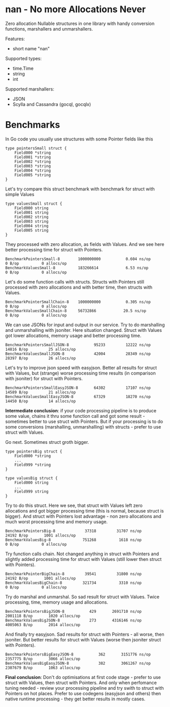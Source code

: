 # nan - **N**o more **A**llocations **N**ever

Zero allocation Nullable structures in one library with handy conversion functions, marshallers and unmarshallers.

Features:
- short name "nan"

Supported types:
- time.Time
- string
- int

Supported marshallers:
- JSON
- Scylla and Cassandra (gocql, gocqlx)

# Benchmarks

In Go code you usually use structures with some Pointer fields like this

```
type pointersSmall struct {
	Field000 *string
	Field001 *string
	Field002 *string
	Field003 *string
	Field004 *string
	Field005 *string
}
```

Let's try compare this struct benchmark with benchmark for struct with simple Values

```
type valuesSmall struct {
	Field000 string
	Field001 string
	Field002 string
	Field003 string
	Field004 string
	Field005 string
}
```

They processed with zero allocation, as fields with Values. And we see here better processing time for struct with Pointers.

```
BenchmarkPointersSmall-8       	1000000000	         0.604 ns/op	       0 B/op	       0 allocs/op
BenchmarkValuesSmall-8         	183266614	         6.53 ns/op	       0 B/op	       0 allocs/op
```

Let's do some function calls with structs. Structs with Pointers still processed with zero allocations and with better time, then structs with Values.

```
BenchmarkPointerSmallChain-8   	1000000000	         0.305 ns/op	       0 B/op	       0 allocs/op
BenchmarkValuesSmallChain-8    	56732866	        20.5 ns/op	       0 B/op	       0 allocs/op
```

We can use JSONs for input and output in our service. Try to do marshalling and unmarshalling with jsoniter. Here situation changed. Struct with Values got lower allocations, memory usage and better processing time.

```
BenchmarkPointersSmallJSON-8       	   95233	     12222 ns/op	   14816 B/op	      25 allocs/op
BenchmarkValuesSmallJSON-8         	   42004	     28349 ns/op	   28397 B/op	      26 allocs/op
```

Let's try to improve json speed with easyjson. Better all results for struct with Values, but (strange) worse processing time results (in comparison with jsoniter) for struct with Pointers.

```
BenchmarkPointersSmallEasyJSON-8   	   64302	     17107 ns/op	   14589 B/op	      21 allocs/op
BenchmarkValuesSmallEasyJSON-8     	   67329	     18270 ns/op	   14450 B/op	      14 allocs/op
```

**Intermediate conclusion**: if your code processing pipeline is to produce some value, chains it thru some function call and got some result - sometimes better to use struct with Pointers. But if your processing is to do some conversions (marshalling, unmarshalling) with structs - prefer to use struct with Values.

Go next. Sometimes struct groth bigger.

```
type pointersBig struct {
	Field000 *string
	...
	Field999 *string
}
```

```
type valuesBig struct {
	Field000 string
	...
	Field999 string
}
```

Try to do this struct. Here we see, that struct with Values left zero allocations and got bigger processing time (this is normal, because struct is bigger). And struct with Pointers lost advantage - non zero allocations and much worst processing time and memory usage.

```
BenchmarkPointersBig-8         	   37318	     31707 ns/op	   24192 B/op	    1001 allocs/op
BenchmarkValuesBig-8           	  751268	      1618 ns/op	       0 B/op	       0 allocs/op
```

Try function calls chain. Not changed anything in struct with Pointers and slightly added processing time for struct with Values (still lower then struct with Pointers).

```
BenchmarkPointerBigChain-8     	   39541	     31800 ns/op	   24192 B/op	    1001 allocs/op
BenchmarkValuesBigChain-8      	  321734	      3310 ns/op	       0 B/op	       0 allocs/op
```

Try do marshal and unmarshal. So sad result for struct with Values. Twice processing, time, memory usage and allocations.

```
BenchmarkPointersBigJSON-8   	     429	   2691710 ns/op	 2001118 B/op	    1020 allocs/op
BenchmarkValuesBigJSON-8     	     273	   4316146 ns/op	 4005063 B/op	    2014 allocs/op
```

And finally try easyjson. Sad results for struct with Pointers - all worse, then jsoniter. But better results for struct with Values (worse then jsoniter struct with Pointers).

```
BenchmarkPointersBigEasyJSON-8   	     362	   3151776 ns/op	 2357775 B/op	    3066 allocs/op
BenchmarkValuesBigEasyJSON-8     	     382	   3061267 ns/op	 2307679 B/op	    1063 allocs/op
```

**Final conclusion**: Don't do optimisations at first code stage - prefer to use struct with Values, then struct with Pointers. And only when perfomance tuning needed - review your processing pipeline and try swith to struct with Pointers on hot places. Prefer to use codegens (easyjson and others) then native runtime processing - they get better results in mostly cases.
